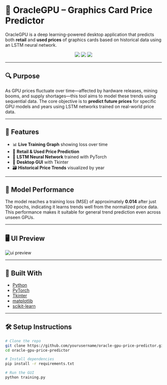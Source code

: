 # 🧠 OracleGPU – Graphics Card Price Predictor

OracleGPU is a deep learning-powered desktop application that predicts both **retail** and **used prices** of graphics cards based on historical data using an LSTM neural network.

<p align="center">
  <img src="https://img.shields.io/badge/Machine%20Learning-PyTorch-red">
  <img src="https://img.shields.io/badge/UI-Tkinter-blue">
  <img src="https://img.shields.io/badge/Price%20Forecasting-GPUs-green">
</p>

---

## 🔍 Purpose

As GPU prices fluctuate over time—affected by hardware releases, mining booms, and supply shortages—this tool aims to model these trends using sequential data. The core objective is to **predict future prices** for specific GPU models and years using LSTM networks trained on real-world price data.

---

## 🚀 Features

- 📊 **Live Training Graph** showing loss over time
- 💸 **Retail & Used Price Prediction**
- 🧠 **LSTM Neural Network** trained with PyTorch
- 🎨 **Desktop GUI** with Tkinter
- 🗃️ **Historical Price Trends** visualized by year

---

## 🧪 Model Performance

The model reaches a training loss (MSE) of approximately **0.014** after just 100 epochs, indicating it learns trends well from the normalized price data. This performance makes it suitable for general trend prediction even across unseen GPUs.

---

## 🖥️ UI Preview

![ui preview](ui_preview_placeholder.png)

---

## 🧱 Built With

- [Python](https://www.python.org/)
- [PyTorch](https://pytorch.org/)
- [Tkinter](https://docs.python.org/3/library/tkinter.html)
- [matplotlib](https://matplotlib.org/)
- [scikit-learn](https://scikit-learn.org/)

---

## 🛠️ Setup Instructions

```bash
# Clone the repo
git clone https://github.com/yourusername/oracle-gpu-price-predictor.git
cd oracle-gpu-price-predictor

# Install dependencies
pip install -r requirements.txt

# Run the GUI
python training.py
